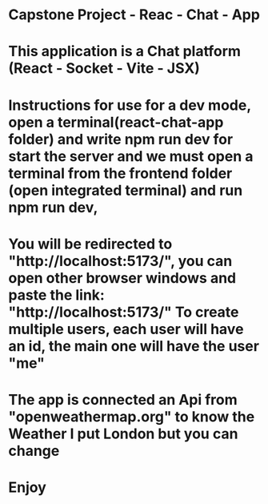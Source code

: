 # Capstone Project - Reac - Chat - App

# This application is a Chat platform (React - Socket - Vite - JSX)


# Instructions for use for a dev mode, open a terminal(react-chat-app folder) and write npm run dev for start the server and we must open a terminal from the frontend folder (open integrated terminal) and run npm run dev,

# You will be redirected to "http://localhost:5173/", you can open other browser windows and paste the link: "http://localhost:5173/" To create multiple users, each user will have an id, the main one will have the user "me"

# The app is connected an Api from "openweathermap.org" to know the Weather I put London but you can change

# Enjoy

